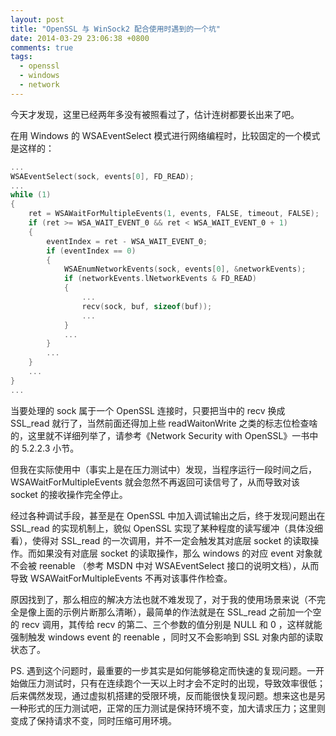 ```yaml
---
layout: post
title: "OpenSSL 与 WinSock2 配合使用时遇到的一个坑"
date: 2014-03-29 23:06:38 +0800
comments: true
tags:
  - openssl
  - windows
  - network
---
```


今天才发现，这里已经两年多没有被照看过了，估计连树都要长出来了吧。

在用 Windows 的 WSAEventSelect 模式进行网络编程时，比较固定的一个模式是这样的：

``` c
...
WSAEventSelect(sock, events[0], FD_READ);
...
while (1)
{
    ret = WSAWaitForMultipleEvents(1, events, FALSE, timeout, FALSE);
    if (ret >= WSA_WAIT_EVENT_0 && ret < WSA_WAIT_EVENT_0 + 1)
    {
        eventIndex = ret - WSA_WAIT_EVENT_0;
        if (eventIndex == 0)
        {
            WSAEnumNetworkEvents(sock, events[0], &networkEvents);
            if (networkEvents.lNetworkEvents & FD_READ)
            {
                ...
                recv(sock, buf, sizeof(buf));
                ...
            }
            ...
        }
        ...
    }
    ...
}
...
```

当要处理的 sock 属于一个 OpenSSL 连接时，只要把当中的 recv 换成 SSL\_read 就行了，当然前面还得加上些 readWaitonWrite 之类的标志位检查啥的，这里就不详细列举了，请参考《Network Security with OpenSSL》一书中的 5.2.2.3 小节。

但我在实际使用中（事实上是在压力测试中）发现，当程序运行一段时间之后，WSAWaitForMultipleEvents 就会忽然不再返回可读信号了，从而导致对该 socket 的接收操作完全停止。

经过各种调试手段，甚至是在 OpenSSL 中加入调试输出之后，终于发现问题出在 SSL\_read 的实现机制上，貌似 OpenSSL 实现了某种程度的读写缓冲（具体没细看），使得对 SSL\_read 的一次调用，并不一定会触发其对底层 socket 的读取操作。而如果没有对底层 socket 的读取操作，那么 windows 的对应 event 对象就不会被 reenable （参考 MSDN 中对 WSAEventSelect 接口的说明文档），从而导致 WSAWaitForMultipleEvents 不再对该事件作检查。

原因找到了，那么相应的解决方法也就不难发现了，对于我的使用场景来说（不完全是像上面的示例片断那么清晰），最简单的作法就是在 SSL\_read 之前加一个空的 recv 调用，其传给 recv 的第二、三个参数的值分别是 NULL 和 0 ，这样就能强制触发 windows event 的 reenable ，同时又不会影响到 SSL 对象内部的读取状态了。

PS. 遇到这个问题时，最重要的一步其实是如何能够稳定而快速的复现问题。一开始做压力测试时，只有在连续跑个一天以上时才会不定时的出现，导致效率很低；后来偶然发现，通过虚拟机搭建的受限环境，反而能很快复现问题。想来这也是另一种形式的压力测试吧，正常的压力测试是保持环境不变，加大请求压力；这里则变成了保持请求不变，同时压缩可用环境。
